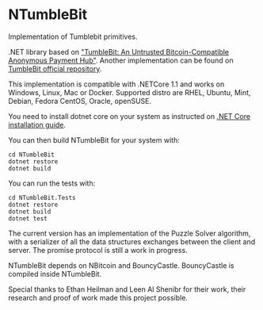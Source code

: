 # NTumbleBit
Implementation of Tumblebit primitives.

.NET library based on ["TumbleBit: An Untrusted Bitcoin-Compatible Anonymous Payment Hub"](https://eprint.iacr.org/2016/575).
Another implementation can be found on [TumbleBit official repository](https://github.com/BUSEC/TumbleBit).

This implementation is compatible with .NETCore 1.1 and works on Windows, Linux, Mac or Docker. Supported distro are RHEL, Ubuntu, Mint, Debian, Fedora CentOS, Oracle, openSUSE.

You need to install dotnet core on your system as instructed on [.NET Core installation guide](https://www.microsoft.com/net/core).

You can then build NTumbleBit for your system with:

```
cd NTumbleBit
dotnet restore
dotnet build
```
You can run the tests with:
```
cd NTumbleBit.Tests
dotnet restore
dotnet build
dotnet test
```

The current version has an implementation of the Puzzle Solver algorithm, with a serializer of all the data structures exchanges between the client and server.
The promise protocol is still a work in progress.

NTumbleBit depends on NBitcoin and BouncyCastle. BouncyCastle is compiled inside NTumbleBit.

Special thanks to Ethan Heilman and Leen Al Shenibr for their work, their research and proof of work made this project possible.
